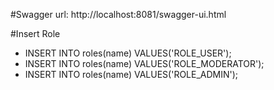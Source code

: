 #Swagger
url: http://localhost:8081/swagger-ui.html


#Insert Role
- INSERT INTO roles(name) VALUES('ROLE_USER');
- INSERT INTO roles(name) VALUES('ROLE_MODERATOR'); 
- INSERT INTO roles(name) VALUES('ROLE_ADMIN');

